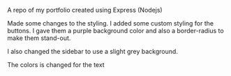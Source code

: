 A repo of my portfolio created using Express (Nodejs)

Made some changes to the styling. I added some custom styling for the buttons. I gave them a purple background color and also a border-radius to make them stand-out.

I also changed the sidebar to use a slight grey background.

The colors is changed for the text
